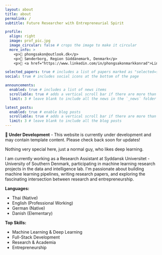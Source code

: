 ```yaml
---
layout: about
title: about
permalink: /
subtitle: Future Researcher with Entrepreneurial Spirit

profile:
  align: right
  image: prof_pic.jpg
  image_circular: false # crops the image to make it circular
  more_info: >
    <p>📧 phongsakon@outlook.dk</p>
    <p>📍 Sønderborg, Region Süddänemark, Denmark</p>
    <p>🔗 <a href="https://www.linkedin.com/in/phongsakonmarkkonrad">LinkedIn</a></p>

selected_papers: true # includes a list of papers marked as "selected={true}"
social: true # includes social icons at the bottom of the page

announcements:
  enabled: true # includes a list of news items
  scrollable: true # adds a vertical scroll bar if there are more than 3 news items
  limit: 3 # leave blank to include all the news in the `_news` folder

latest_posts:
  enabled: true # enable blog posts
  scrollable: true # adds a vertical scroll bar if there are more than 3 new posts items
  limit: 3 # leave blank to include all the blog posts
---
```


<div class="alert alert-info" role="alert">
  <strong>🚧 Under Development</strong> - This website is currently under development and may contain template content. Please check back soon for updates!
</div>

Nothing very special here, just a normal guy, who likes deep learning.

I am currently working as a Research Assistant at Syddansk Universitet - University of Southern Denmark, participating in machine learning research projects in the data and intelligence lab. I'm passionate about building machine learning pipelines, writing research papers, and exploring the fascinating intersection between research and entrepreneurship.

**Languages:**
- Thai (Native)
- English (Professional Working)
- German (Native)
- Danish (Elementary)

**Top Skills:**
- Machine Learning & Deep Learning
- Full-Stack Development
- Research & Academia
- Entrepreneurship
